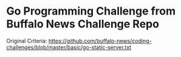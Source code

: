 # Go Programming Challenge from Buffalo News Challenge Repo
Original Criteria:
https://github.com/buffalo-news/coding-challenges/blob/master/basic/go-static-server.txt
